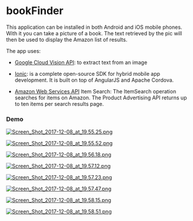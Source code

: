 # bookFinder

This application can be installed in both Android and iOS mobile phones. With it you can take a picture of a book. The text retrieved by the pic will then be used to display the Amazon list of results.

The app uses:

+ [Google Cloud Vision API](https://cloud.google.com/vision/): to extract text from an image

+ [Ionic](https://ionicframework.com): is a complete open-source SDK for hybrid mobile app development. It is built on top of AngularJS and Apache Cordova.

+ [Amazon Web Services API](https://aws.amazon.com) Item Search: The ItemSearch operation searches for items on Amazon. The Product Advertising API returns up to ten items per search results page.


### Demo

[![Screen_Shot_2017-12-08_at_19.55.25.png](https://s17.postimg.org/imld1nxsv/Screen_Shot_2017-12-08_at_19.55.25.png)](https://postimg.org/image/r4ut604bf/)

[![Screen_Shot_2017-12-08_at_19.55.52.png](https://s17.postimg.org/9rkir6jb3/Screen_Shot_2017-12-08_at_19.55.52.png)](https://postimg.org/image/izcr7vqd7/)

[![Screen_Shot_2017-12-08_at_19.56.18.png](https://s17.postimg.org/ffqti4stb/Screen_Shot_2017-12-08_at_19.56.18.png)](https://postimg.org/image/guse6utwb/)

[![Screen_Shot_2017-12-08_at_19.57.12.png](https://s17.postimg.org/dnxun8wlr/Screen_Shot_2017-12-08_at_19.57.12.png)](https://postimg.org/image/t9f6778jv/)

[![Screen_Shot_2017-12-08_at_19.57.23.png](https://s17.postimg.org/cyf2awqxb/Screen_Shot_2017-12-08_at_19.57.23.png)](https://postimg.org/image/gi100ptmz/)

[![Screen_Shot_2017-12-08_at_19.57.47.png](https://s17.postimg.org/5v76vbo2n/Screen_Shot_2017-12-08_at_19.57.47.png)](https://postimg.org/image/y82ols9sr/)

[![Screen_Shot_2017-12-08_at_19.58.15.png](https://s17.postimg.org/6kpz7q6mn/Screen_Shot_2017-12-08_at_19.58.15.png)](https://postimg.org/image/4sx0ctn9n/)

[![Screen_Shot_2017-12-08_at_19.58.51.png](https://s17.postimg.org/onj1yzcrz/Screen_Shot_2017-12-08_at_19.58.51.png)](https://postimg.org/image/5v76vegdn/)








